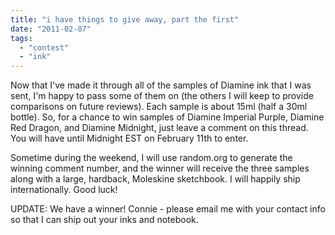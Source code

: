 ```yaml
---
title: "i have things to give away, part the first"
date: "2011-02-07"
tags: 
  - "contest"
  - "ink"
---
```


Now that I've made it through all of the samples of Diamine ink that I was sent, I'm happy to pass some of them on (the others I will keep to provide comparisons on future reviews). Each sample is about 15ml (half a 30ml bottle). So, for a chance to win samples of Diamine Imperial Purple, Diamine Red Dragon, and Diamine Midnight, just leave a comment on this thread. You will have until Midnight EST on February 11th to enter.

Sometime during the weekend, I will use random.org to generate the winning comment number, and the winner will receive the three samples along with a large, hardback, Moleskine sketchbook. I will happily ship internationally. Good luck!

UPDATE: We have a winner! Connie - please email me with your contact info so that I can ship out your inks and notebook.
